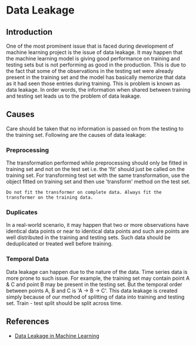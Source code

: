 # Data Leakage

## Introduction

One of the most prominent issue that is faced during development of machine learning project is the issue of data leakage. It may happen that the machine learning model is giving good performance on training and testing sets but is not performing as good in the production. This is due to the fact that some of the observations in the testing set were already present in the training set and the model has basically memorize that data as it had seen those entries during training. This is problem is known as data leakage. In order words, the information when shared between training and testing set leads us to the problem of data leakage.

## Causes

Care should be taken that no information is passed on from the testing to the training set. Following are the causes of data leakage:

### Preprocessing

The transformation performed while preprocessing should only be fitted in training set and not on the test set i.e. the 'fit' should just be called on the training set. For transforming test set with the same transformation, use the object fitted on training set and then use 'transform' method on the test set.

```{warning}
Do not fit the transformer on complete data. Always fit the transformer on the training data.
```

### Duplicates

In a real-world scenario, it may happen that two or more observations have identical data points or near to identical data points and such are points are well distributed in the training and testing sets. Such data should be deduplicated or treated well before training. 

### Temporal Data

Data leakage can happen due to the nature of the data. Time series data is more prone to such issue. For example, the training set may contain point A & C and point B may be present in the testing set. But the temporal order between points A, B and C is 'A -> B -> C'. This data leakage is created simply because of our method of splitting of data into training and testing set. Train - test split should be split across time. 

## References

- [Data Leakage in Machine Learning](https://towardsdatascience.com/data-leakage-in-machine-learning-10bdd3eec742)